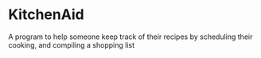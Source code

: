 # KitchenAid
A program to help someone keep track of their recipes by scheduling their cooking, and compiling a shopping list
